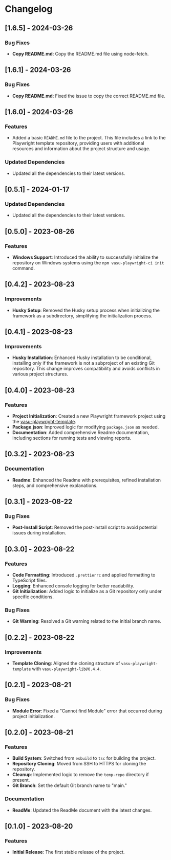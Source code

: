 # Changelog

## [1.6.5] - 2024-03-26

### Bug Fixes

- **Copy README.md**: Copy the README.md file using node-fetch.

## [1.6.1] - 2024-03-26

### Bug Fixes

- **Copy README.md**: Fixed the issue to copy the correct README.md file.

## [1.6.0] - 2024-03-26

### Features

- Added a basic `README.md` file to the project. This file includes a link to the Playwright template repository, providing users with additional resources and information about the project structure and usage.

### Updated Dependencies

- Updated all the dependencies to their latest versions.

## [0.5.1] - 2024-01-17

### Updated Dependencies

- Updated all the dependencies to their latest versions.

## [0.5.0] - 2023-08-26

### Features

- **Windows Support**: Introduced the ability to successfully initialize the repository on Windows systems using the `npm vasu-playwright-ci init` command.

## [0.4.2] - 2023-08-23

### Improvements

- **Husky Setup**: Removed the Husky setup process when initializing the framework as a subdirectory, simplifying the initialization process.

## [0.4.1] - 2023-08-23

### Improvements

- **Husky Installation**: Enhanced Husky installation to be conditional, installing only if the framework is not a subproject of an existing Git repository. This change improves compatibility and avoids conflicts in various project structures.

## [0.4.0] - 2023-08-23

### Features

- **Project Initialization**: Created a new Playwright framework project using the [vasu-playwright-template](https://github.com/vasu31dev/playwright-ts-template).
- **Package.json**: Improved logic for modifying `package.json` as needed.
- **Documentation**: Added comprehensive Readme documentation, including sections for running tests and viewing reports.

## [0.3.2] - 2023-08-23

### Documentation

- **Readme**: Enhanced the Readme with prerequisites, refined installation steps, and comprehensive explanations.

## [0.3.1] - 2023-08-22

### Bug Fixes

- **Post-Install Script**: Removed the post-install script to avoid potential issues during installation.

## [0.3.0] - 2023-08-22

### Features

- **Code Formatting**: Introduced `.prettierrc` and applied formatting to TypeScript files.
- **Logging**: Enhanced console logging for better readability.
- **Git Initialization**: Added logic to initialize as a Git repository only under specific conditions.

### Bug Fixes

- **Git Warning**: Resolved a Git warning related to the initial branch name.

## [0.2.2] - 2023-08-22

### Improvements

- **Template Cloning**: Aligned the cloning structure of `vasu-playwright-template` with `vasu-playwright-lib@0.4.4`.

## [0.2.1] - 2023-08-21

### Bug Fixes

- **Module Error**: Fixed a "Cannot find Module" error that occurred during project initialization.

## [0.2.0] - 2023-08-21

### Features

- **Build System**: Switched from `esbuild` to `tsc` for building the project.
- **Repository Cloning**: Moved from SSH to HTTPS for cloning the repository.
- **Cleanup**: Implemented logic to remove the `temp-repo` directory if present.
- **Git Branch**: Set the default Git branch name to "main."

### Documentation

- **ReadMe**: Updated the ReadMe document with the latest changes.

## [0.1.0] - 2023-08-20

### Features

- **Initial Release**: The first stable release of the project.
